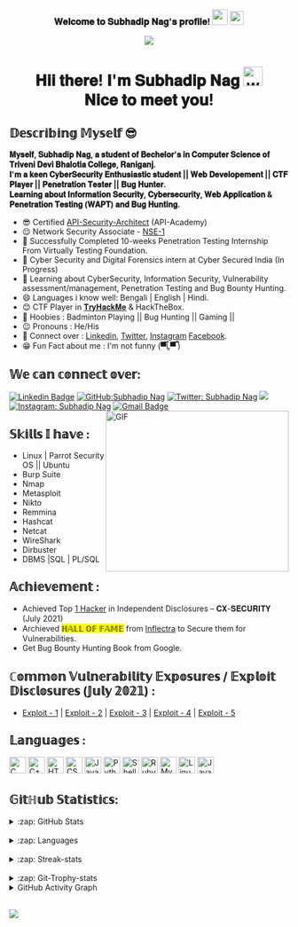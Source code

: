 <!-- Welcome Secion-->
<h3 align="center">
  𝐖𝐞𝐥𝐜𝐨𝐦𝐞 𝐭𝐨 𝐒𝐮𝐛𝐡𝐚𝐝𝐢𝐩 𝐍𝐚𝐠'𝐬 𝐩𝐫𝐨𝐟𝐢𝐥𝐞!
 <img src="https://media.giphy.com/media/hvRJCLFzcasrR4ia7z/giphy.gif" width="28"> <img src="https://emojis.slackmojis.com/emojis/images/1497901371/2453/alert.gif?1497901371" width="25">
</h3>

<!-- Typing SVG -->
<p align="center">
  <a href="https://github.com/DenverCoder1/readme-typing-svg"><img src="https://readme-typing-svg.herokuapp.com/?lines=Cyber-Security%20Enthusiast;Penetration%20Tester%20%7C%20CTF%20Player%20;Bug%20Hunter%20%7C%20WebApp%20Security;Always%20learning%20new%20things&font=Fira%20Code&center=true&width=500&height=40&color=7ef75c&vCenter=true&size=23"></a>
</p>


<!-- <img src="https://emojis.slackmojis.com/emojis/images/1620889951/38625/welcome.gif?1620889951" style="max-width:100%;"> -->
<h1 align="center">𝐇𝐢𝐢 𝐭𝐡𝐞𝐫𝐞! 𝐈'𝐦 𝐒𝐮𝐛𝐡𝐚𝐝𝐢𝐩 𝐍𝐚𝐠 <img alt="wave" src="https://emojis.slackmojis.com/emojis/images/1626363216/47507/pepe-hacker.gif?1626363216" width="35"> <br>𝐍𝐢𝐜𝐞 𝐭𝐨 𝐦𝐞𝐞𝐭 𝐲𝐨𝐮!</h1>


## 𝔻𝕖𝕤𝕔𝕣𝕚𝕓𝕚𝕟𝕘 𝕄𝕪𝕤𝕖𝕝𝕗 😎 


<strong><p align="left">𝐌𝐲𝐬𝐞𝐥𝐟, 𝐒𝐮𝐛𝐡𝐚𝐝𝐢𝐩 𝐍𝐚𝐠, 𝐚 𝐬𝐭𝐮𝐝𝐞𝐧𝐭 𝐨𝐟 𝐁𝐞𝐜𝐡𝐞𝐥𝐨𝐫'𝐬 𝐢𝐧 𝐂𝐨𝐦𝐩𝐮𝐭𝐞𝐫 𝐒𝐜𝐢𝐞𝐧𝐜𝐞 𝐨𝐟 𝐓𝐫𝐢𝐯𝐞𝐧𝐢 𝐃𝐞𝐯𝐢 𝐁𝐡𝐚𝐥𝐨𝐭𝐢𝐚 𝐂𝐨𝐥𝐥𝐞𝐠𝐞, 𝐑𝐚𝐧𝐢𝐠𝐚𝐧𝐣.<br>𝐈'𝐦 𝐚 𝐤𝐞𝐞𝐧 𝐂𝐲𝐛𝐞𝐫𝐒𝐞𝐜𝐮𝐫𝐢𝐭𝐲 𝐄𝐧𝐭𝐡𝐮𝐬𝐢𝐚𝐬𝐭𝐢𝐜 𝐬𝐭𝐮𝐝𝐞𝐧𝐭 || 𝐖𝐞𝐛 𝐃𝐞𝐯𝐞𝐥𝐨𝐩𝐞𝐦𝐞𝐧𝐭 || 𝐂𝐓𝐅 𝐏𝐥𝐚𝐲𝐞𝐫 || 𝐏𝐞𝐧𝐞𝐭𝐫𝐚𝐭𝐢𝐨𝐧 𝐓𝐞𝐬𝐭𝐞𝐫 || 𝐁𝐮𝐠 𝐇𝐮𝐧𝐭𝐞𝐫.<br>𝐋𝐞𝐚𝐫𝐧𝐢𝐧𝐠 𝐚𝐛𝐨𝐮𝐭 𝐈𝐧𝐟𝐨𝐫𝐦𝐚𝐭𝐢𝐨𝐧 𝐒𝐞𝐜𝐮𝐫𝐢𝐭𝐲, 𝐂𝐲𝐛𝐞𝐫𝐬𝐞𝐜𝐮𝐫𝐢𝐭𝐲, 𝐖𝐞𝐛 𝐀𝐩𝐩𝐥𝐢𝐜𝐚𝐭𝐢𝐨𝐧 & 𝐏𝐞𝐧𝐞𝐭𝐫𝐚𝐭𝐢𝐨𝐧 𝐓𝐞𝐬𝐭𝐢𝐧𝐠 (𝐖𝐀𝐏𝐓) 𝐚𝐧𝐝 𝐁𝐮𝐠 𝐇𝐮𝐧𝐭𝐢𝐧𝐠.</p></strong>

<!--<p align="center"><img src="https://i.ibb.co/k0qw63R/Try-Hack-Me-Subhadip-Nag.png" alt="TryHackMe-Subhadip-Nag" border="0"></p>-->

<!-- Myself Information -->
  - 😎 Certified <a href="https://learnupon.s3.eu-west-1.amazonaws.com/badges/117225/badge/Badge-SecArch.png">API-Security-Architect</a> (API-Academy)
  - 😌 Network Security Associate - <a href="https://training.fortinet.com/badges/badge.php?hash=5958ec7b642609ddb5e60ac8481145b0a31c8575">NSE-1</a>
  - 🔭 Successfully Completed 10-weeks Penetration Testing Internship From Virtually Testing Foundation.
  - 🤗 Cyber Security and Digital Forensics intern at Cyber Secured India (In Progress)
  - 🌱 Learning about CyberSecurity, Information Security, Vulnerability assessment/management, Penetration Testing and Bug Bounty Hunting.
  - 😄 Languages i know well: Bengali | English | Hindi.
  - 😊 CTF Player in <a href="https://tryhackme.com/p/MrL0s3r">𝐓𝐫𝐲𝐇𝐚𝐜𝐤𝐌𝐞</a> & HackTheBox.
  - 🏸 Hoobies : Badminton Playing || Bug Hunting || Gaming ||  
  - 😉 Pronouns : He/His
  - 🤔 Connect over : <a href="https://www.linkedin.com/in/subhadip-nag-09/">Linkedin</a>, <a href="https://twitter.com/mrl0s3r_09">Twitter</a>, <a href="https://www.instagram.com/subhadip_nag_09/">Instagram</a> <a href="https://www.facebook.com/subhadip.nag.09">Facebook</a>.
  - 😁 Fun Fact about me : I'm not funny (▀̿Ĺ̯▀̿ ̿)
  
<!-- Social Media setion-->
## 𝕎𝕖 𝕔𝕒𝕟 𝕔𝕠𝕟𝕟𝕖𝕔𝕥 𝕠𝕧𝕖𝕣: 
[![Linkedin Badge](https://img.shields.io/badge/LinkedIn-0077B5?style=for-the-badge&logo=linkedin&logoColor=white&link=https://www.linkedin.com/in/subhadip-nag-09/)](https://www.linkedin.com/in/subhadip-nag-09/)
[![GitHub:Subhadip Nag](https://img.shields.io/badge/GitHub-100000?style=for-the-badge&logo=github&logoColor=white)](https://github.com/SubhadipNag)
[![Twitter: Subhadip Nag](https://img.shields.io/badge/Twitter-1DA1F2?style=for-the-badge&logo=twitter&logoColor=white)](https://twitter.com/mrl0s3r_09)
<a href="https://www.facebook.com/subhadip.nag.09"><img src="https://img.shields.io/badge/Facebook-1877F2?style=for-the-badge&logo=facebook&logoColor=white"></a>
[![Instagram: Subhadip Nag](https://img.shields.io/badge/Instagram-E4405F?style=for-the-badge&logo=instagram&logoColor=white)](https://www.instagram.com/subhadip_nag_09/)
[![Gmail Badge](https://img.shields.io/badge/Gmail-D14836?style=for-the-badge&logo=gmail&logoColor=white)](mailto:infernotez0@gmail.com)
<img alt="GIF" src="https://media0.giphy.com/media/f3iwJFOVOwuy7K6FFw/giphy.gif?cid=790b7611d3775f9436edbffca9aed4e3686ab3873a313e5e&rid=giphy.gif&ct=g" style="max-width:100%;" width="330" height="290" align="right">
   

<!-- Skils section-->
## 𝕊𝕜𝕚𝕝𝕝𝕤 𝕀 𝕙𝕒𝕧𝕖 :                
* Linux | Parrot Security OS || Ubuntu 
* Burp Suite                  
* Nmap
* Metasploit
* Nikto
* Remmina
* Hashcat
* Netcat
* WireShark
* Dirbuster
* DBMS |SQL | PL/SQL 

<!-- Achievement section----->
## 𝔸𝕔𝕙𝕚𝕖𝕧𝕖𝕞𝕖𝕟𝕥 :
 * Achieved Top <a href="https://ibb.co/hVd4K7R">1 Hacker</a> in Independent Disclosures – 𝐂𝐗-𝐒𝐄𝐂𝐔𝐑𝐈𝐓𝐘 (July 2021)
 * Archieved <mark class="marking">ℍ𝔸𝕃𝕃 𝕆𝔽 𝔽𝔸𝕄𝔼</mark> from <a href="https://www.inflectra.com/Company/Responsible-Disclosure.aspx">Inflectra</a> to Secure them for Vulnerabilities.
 * Get Bug Bounty Hunting Book from Google.

## ℂ𝕠𝕞𝕞𝕠𝕟 𝕍𝕦𝕝𝕟𝕖𝕣𝕒𝕓𝕚𝕝𝕚𝕥𝕪 𝔼𝕩𝕡𝕠𝕤𝕦𝕣𝕖𝕤 / 𝔼𝕩𝕡𝕝𝕠𝕚𝕥 𝔻𝕚𝕤𝕔𝕝𝕠𝕤𝕦𝕣𝕖𝕤 (𝕁𝕦𝕝𝕪 𝟚𝟘𝟚𝟙) :
   * <a href="https://www.exploit-db.com/exploits/50089">Exploit - 1</a>  |  <a href="https://www.exploit-db.com/exploits/50112">Exploit - 2</a> |  <a href="https://www.exploit-db.com/exploits/50117">Exploit - 3</a> | <a href="https://cxsecurity.com/issue/WLB-2021070091">Exploit - 4</a> | <a href="https://www.exploit-db.com/exploits/50121">Exploit - 5</a>


<!-- Languages and tools section-->
## 𝕃𝕒𝕟𝕘𝕦𝕒𝕘𝕖𝕤 :
<img alt="C" src="https://img.shields.io/badge/C-00599C?style=for-the-badge&logo=c&logoColor=white" height="30" /> <img alt="C++" src="https://img.shields.io/badge/C%2B%2B-00599C?style=for-the-badge&logo=c%2B%2B&logoColor=white" height="30" /> <img alt="HTML5" src="https://img.shields.io/badge/html5%20-%23E34F26.svg?&style=for-the-badge&logo=html5&logoColor=white" height="30" /> <img alt="CSS3" src="https://img.shields.io/badge/css3%20-%231572B6.svg?&style=for-the-badge&logo=css3&logoColor=white" height="30" /> <img alt="Javascript" src="https://img.shields.io/badge/-Javascript-000?style=for-the-badge&logo=javascript" height="30"> <img alt="Python" src="https://img.shields.io/badge/Python-FFD43B?style=for-the-badge&logo=python&logoColor=darkgreen" height="30" /> <img alt="Shell" src="https://img.shields.io/badge/Shell_Script-121011?style=for-the-badge&logo=gnu-bash&logoColor=white" height="30" /> <img alt="Ruby" src="https://img.shields.io/badge/Ruby-CC342D?style=for-the-badge&logo=ruby&logoColor=white" height="30" /> <img alt="MySQL" src="https://img.shields.io/badge/MySQL-00000F?style=for-the-badge&logo=mysql&logoColor=white" height="30" /> <img alt="Linux" src="https://img.shields.io/badge/Linux-FCC624?style=for-the-badge&logo=linux&logoColor=black" height="30" /> <img alt="Java" src="https://img.shields.io/badge/Java-ED8B00?style=for-the-badge&logo=java&logoColor=white" height="30" /> 


<!-- Repository's stats section-->
## 𝔾𝕚𝕥ℍ𝕦𝕓 𝕊𝕥𝕒𝕥𝕚𝕤𝕥𝕚𝕔𝕤:
<details>
  <summary>:zap: GitHub Stats</summary>
<img align="left" alt="Subhadip's GitHub Stats" src="https://github-readme-stats.vercel.app/api?username=SubhadipNag&show_icons=true&count_private=true&theme=tokyonight" />
</details>
<br>

<details>
  <summary>:zap: Languages</summary>
<img align="left" alt="Subhadip's GitHub Top Languages" src="https://github-readme-stats.vercel.app/api/top-langs/?username=SubhadipNag&show_icons=true&count_private=true&theme=dark"/>
</details>

<br>
<details>
  <summary>:zap: Streak-stats</summary>
<img align="left" alt="Subhadip's GitHub Top Languages" src="https://github-readme-streak-stats.herokuapp.com/?user=SubhadipNag&show_icons=true&count_private=true&theme=tokyonight" />
</details>
<br>

<details>
  <summary>:zap: Git-Trophy-stats</summary>
<img align="right" alt="Subhadip's GitHub Trophy-stats" src="https://github-profile-trophy.vercel.app/?username=SubhadipNag&row=1&show_icons=true&count_private=true&theme=dark" />
</details>

<details>
  <summary>GitHub Activity Graph</summary>
<img alt="Activity Graph" src="https://activity-graph.herokuapp.com/graph?username=SubhadipNag&theme=chartreuse-dark&row=1&show_icon=true&count_private=true" />
</details>


<!--
## GitHub Statistics:
<p align="center"><img alt="Stats"src="https://github-readme-stats.vercel.app/api?username=SubhadipNag&show_icons=true&count_private=true&theme=tokyonight">
<img alt="Languages"src="https://github-readme-stats.vercel.app/api/top-langs/?username=SubhadipNag&show_icons=true&count_private=true&theme=dark"></p>
<p align="center"><img alt="Streak-stats"src="https://github-readme-streak-stats.herokuapp.com/?user=SubhadipNag&show_icons=true&count_private=true&theme=tokyonight"></p>
-->



<br>
<p align='center'>
  <img align='left' src="https://visitor-badge.glitch.me/badge?page_id=SubhadipNag.visitor-badge">
<p/>












